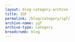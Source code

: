 ```yaml
---
layout: blog-category-archive
title: IGF
permalink: /blog/category/igf/
archive-name: igf
archive-type: Category
breadcrumb: blog
---
```

